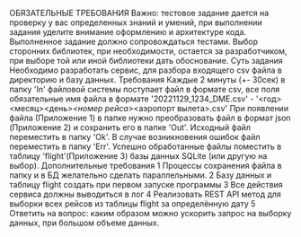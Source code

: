 ОБЯЗАТЕЛЬНЫЕ ТРЕБОВАНИЯ
Важно: тестовое задание дается на проверку у вас определенных знаний и умений, при выполнении задания уделите
внимание оформлению и архитектуре кода. Выполненное задание должно сопровождаться тестами.
Выбор сторонних библиотек, при необходимости, остается за разработчиком, при выборе той или иной библиотеки дать
обоснование.
Суть задания
Необходимо разработать сервис, для разбора входящего csv файла в директорию и базу данных.
Требования
Каждые 2 минуты (+- 30сек) в папку 'In' файловой системы поступает файл в формате csv, все поля обязательные имя файла в
формате '20221129_1234_DME.csv' - '<год><месяц><день>_<номер рейса>_<аэропорт вылета>.csv'
При появлении файла (Приложение 1) в папке нужно преобразовать файл в формат json (Приложение 2) и сохранить его в
папке 'Out'. Исходный файл переместить в папку 'Ok'. В случае возникновения ошибок файл переместить в папку 'Err'.
Успешно обработанные файлы поместить в таблицу 'flight'(Приложение 3) базы данных SQLite (или другую на выбор).
Дополнительные требования
1
Процессы сохранения файла в папку и в БД желательно сделать параллельными.
2
Базу данных и таблицу flight создать при первом запуске программы
3
Все действия сервиса должны выводиться в лог
4
Реализовать REST API метод для выборки всех рейсов из таблицы flight за определённую дату
5
Ответить на вопрос: каким образом можно ускорить запрос на выборку данных, при большом объеме данных.